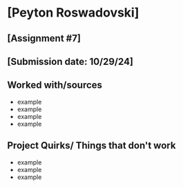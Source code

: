 # [Peyton Roswadovski]
## [Assignment #7]
## [Submission date: 10/29/24]
## Worked with/sources 
* example
* example
* example
* example
## Project Quirks/ Things that don't work
* example
* example
* example
